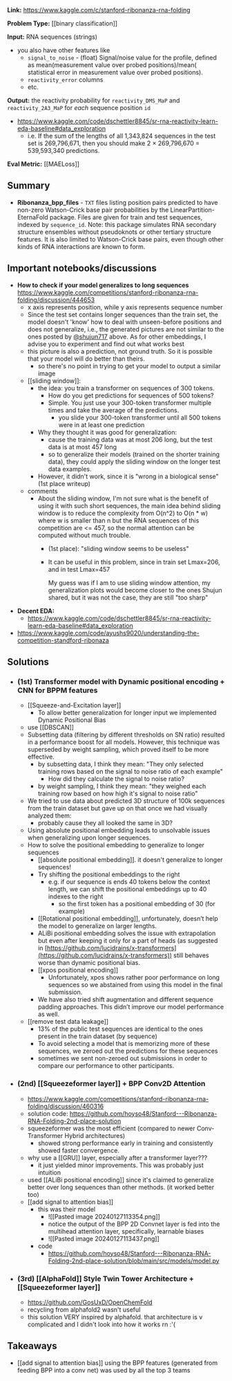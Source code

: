 **Link:** https://www.kaggle.com/c/stanford-ribonanza-rna-folding

**Problem Type:** [[binary classification]]

**Input:** RNA sequences (strings)
- you also have other features like
	- `signal_to_noise` - (float) Signal/noise value for the profile, defined as mean(measurement value over probed positions)/mean( statistical error in measurement value over probed positions).
	- `reactivity_error` columns
	- etc.

**Output:** the reactivity probability for `reactivity_DMS_MaP` and `reactivity_2A3_MaP` for _each_ sequence position `id`
- https://www.kaggle.com/code/dschettler8845/sr-rna-reactivity-learn-eda-baseline#data_exploration
	- i.e. If the sum of the lengths of all 1,343,824 sequences in the test set is 269,796,671, then you should make 2 × 269,796,670 = 539,593,340 predictions.

**Eval Metric:** [[MAELoss]]
## Summary
- **Ribonanza_bpp_files** - `TXT` files listing position pairs predicted to have non-zero Watson-Crick base pair probabilities by the LinearPartition-EternaFold package. Files are given for train and test sequences, indexed by `sequence_id`. Note: this package simulates RNA secondary structure ensembles without pseudoknots or other tertiary structure features. It is also limited to Watson-Crick base pairs, even though other kinds of RNA interactions are known to form.

## Important notebooks/discussions
- **How to check if your model generalizes to long sequences** https://www.kaggle.com/competitions/stanford-ribonanza-rna-folding/discussion/444653
	- x axis represents position, while y axis represents sequence number
	- Since the test set contains longer sequences than the train set, the model doesn't 'know' how to deal with unseen-before positions and does not generalize, i.e., the generated pictures are not similar to the ones posted by [@shujun717](https://www.kaggle.com/shujun717) above. As for other embeddings, I advise you to experiment and find out what works best
	- this picture is also a prediction, not ground truth. So it is possible that your model will do better than theirs.
		- so there's no point in trying to get your model to output a similar image
	- [[sliding window]]:
		- the idea: you train a transformer on sequences of 300 tokens.
			- How do you get predictions for sequences of 500 tokens?
			- Simple. You just use your 300-token transformer multiple times and take the average of the predictions.
				- you slide your 300-token transformer until all 500 tokens were in at least one prediction
		- Why they thought it was good for generalization:
			- cause the training data was at most 206 long, but the test data is at most 457 long
			- so to generalize their models (trained on the shorter training data), they could apply the sliding window on the longer test data examples.
		- However, it didn't work, since it is "wrong in a biological sense" (1st place writeup)
	- comments
		- About the sliding window, I'm not sure what is the benefit of using it with such short sequences, the main idea behind sliding window is to reduce the complexity from O(n^2) to O(n * w) where w is smaller than n but the RNA sequences of this competition are <= 457, so the normal attention can be computed without much trouble.
			- (1st place): "sliding window seems to be useless"
			- It can be useful in this problem, since in train set Lmax=206, and in test Lmax=457
		
				My guess was if I am to use sliding window attention, my generalization plots would become closer to the ones Shujun shared, but it was not the case, they are still "too sharp"
- **Decent EDA:**
	- https://www.kaggle.com/code/dschettler8845/sr-rna-reactivity-learn-eda-baseline#data_exploration
- https://www.kaggle.com/code/ayushs9020/understanding-the-competition-standford-ribonaza
## Solutions
- ### (1st) Transformer model with Dynamic positional encoding + CNN for BPPM features
	- [[Squeeze-and-Excitation layer]]
		- To allow better generalization for longer input we implemented Dynamic Positional Bias
	- use [[DBSCAN]]
	- Subsetting data (filtering by different thresholds on SN ratio) resulted in a performance boost for all models. However, this technique was superseded by weight sampling, which proved itself to be more effective.
		- by subsetting data, I think they mean: "They only selected training rows based on the signal to noise ratio of each example"
			- How did they calculate the signal to noise ratio?
		- by weight sampling, I think they mean: "they weighed each training row based on how high it's signal to noise ratio"
	- We tried to use data about predicted 3D structure of 100k sequences from the train dataset but gave up on that once we had visually analyzed them:
		- probably cause they all looked the same in 3D?
	- Using absolute positional embedding leads to unsolvable issues when generalizing upon longer sequences.
	- How to solve the positional embedding to generalize to longer sequences
		- [[absolute positional embedding]]. it doesn't generalize to longer sequences!
		- Try shifting the positional embeddings to the right
			- e.g. if our sequence is ends 40 tokens below the context length, we can shift the positional embeddings up to 40 indexes to the right
				- so the first token has a positional embedding of 30 (for example)
		- [[Rotational positional embedding]], unfortunately, doesn’t help the model to generalize on larger lengths.
		- ALiBi positional embedding solves the issue with extrapolation but even after keeping it only for a part of heads (as suggested in [https://github.com/lucidrains/x-transformers](https://github.com/lucidrains/x-transformers)) still behaves worse than dynamic positional bias.
		- [[xpos positional encoding]]
			- Unfortunately, xpos shows rather poor performance on long sequences so we abstained from using this model in the final submission.
		- We have also tried shift augmentation and different sequence padding approaches. This didn’t improve our model performance as well.
	- [[remove test data leakage]]
		- 13% of the public test sequences are identical to the ones present in the train dataset (by sequence)
		- To avoid selecting a model that is memorizing more of these sequences, we zeroed out the predictions for these sequences 
		- sometimes we sent non-zeroed out submissions in order to compare our performance to other participants.
- ### (2nd) [[Squeezeformer layer]] + BPP Conv2D Attention
	- https://www.kaggle.com/competitions/stanford-ribonanza-rna-folding/discussion/460316
	- solution code: https://github.com/hoyso48/Stanford---Ribonanza-RNA-Folding-2nd-place-solution
	- squeezeformer was the most efficient (compared to newer Conv-Transformer Hybrid architectures)
		- showed strong performance early in training and consistently showed faster convergence.
	- why use a [[GRU]] layer, especially after a transformer layer???
		- it just yielded minor improvements. This was probably just intuition
	- used [[ALiBi positional encoding]] since it's claimed to generalize better over long sequences than other methods. (it worked better too)
	- [[add signal to attention bias]]
		- this was their model
			- ![[Pasted image 20240127113354.png]]
			- notice the output of the BPP 2D Convnet layer is fed into the multihead attention layer, specifically, learnable biases
			- ![[Pasted image 20240127113437.png]]
		- code
			- https://github.com/hoyso48/Stanford---Ribonanza-RNA-Folding-2nd-place-solution/blob/main/src/models/model.py
- ### (3rd) [[AlphaFold]] Style Twin Tower Architecture + [[Squeezeformer layer]]
	- https://github.com/GosUxD/OpenChemFold
	- recycling from alphafold2 wasn't useful
	- this solution VERY inspired by alphafold. that architecture is v complicated and I didn't look into how it works rn :'(
## Takeaways
- [[add signal to attention bias]] using the BPP features (generated from feeding BPP into a conv net) was used by all the top 3 teams